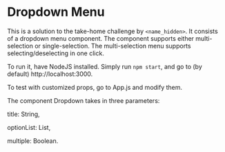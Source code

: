 # Dropdown Menu

This is a solution to the take-home challenge by `<name_hidden>`. It consists of a dropdown menu component. The component supports either multi-selection or single-selection. The multi-selection menu supports selecting/deselecting in one click.

To run it, have NodeJS installed. Simply run `npm start`, and go to (by default) http://localhost:3000.

To test with customized props, go to App.js and modify them.

The component Dropdown takes in three parameters:

title: String,

optionList: List<String>,

multiple: Boolean.

